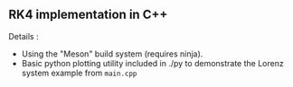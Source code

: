 ## RK4 implementation in C++

Details : 
- Using the "Meson" build system (requires ninja).
- Basic python plotting utility included in ./py to demonstrate the Lorenz system example from `main.cpp`

